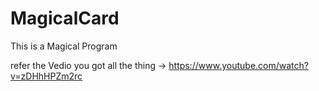 # MagicalCard
This is a Magical Program



refer the Vedio you got all the thing ->  https://www.youtube.com/watch?v=zDHhHPZm2rc



